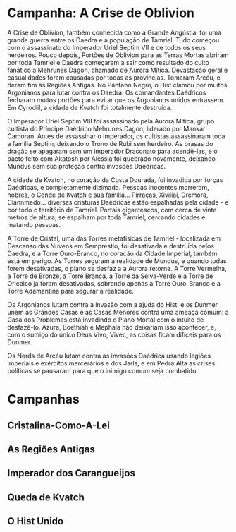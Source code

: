 # Campanha: A Crise de Oblivion

A Crise de Oblivion, também conhecida como a Grande Angústia, foi uma grande guerra entre os Daedra e a população de Tamriel. Tudo começou com o assassinato do Imperador Uriel Septim VII e de todos os seus herdeiros. Pouco depois, Portões de Oblivion para as Terras Mortas abriram por toda Tamriel e Daedra começaram a sair como resultado do culto fanático a Mehrunes Dagon, chamado de Aurora Mítica. Devastação geral e casualidades foram causadas por todas as províncias. Tomaram Arcéu, e deram fim às Regiões Antigas. No Pântano Negro, o Hist clamou por muitos Argonianos para lutar contra os Daedra. Os comandantes Daédricos fecharam muitos portões para evitar que os Argonianos unidos entrassem. Em Cyrodiil, a cidade de Kvatch foi totalmente destruída. 

O Imperador Uriel Septim VIII foi assassinado pela Aurora Mítica, grupo cultista do Príncipe Daédrico Mehrunes Dagon, liderado por Mankar Camoran. Antes de assassinar o Imperador, os cultistas assassinaram toda a família Septim, deixando o Trono de Rubi sem herdeiro. As brasas do dragão se apagaram sem um imperador Draconato para acendê-las, e o pacto feito com Akatosh por Alessia foi quebrado novamente, deixando Mundus sem sua proteção contra invasões Daédricas.

A cidade de Kvatch, no coração da Costa Dourada, foi invadida por forças Daédricas, e completamente dizimada. Pessoas inocentes morreram, nobres, o Conde de Kvatch e sua família... Pirraças, Xiviliai, Dremora, Clannmedo... diversas criaturas Daédricas estão espalhadas pela cidade - e por todo o território de Tamriel. Portais gigantescos, com cerca de vinte metros de altura, se espalham por toda Tamriel, cercando cidades e matando pessoas. 

A Torre de Cristal, uma das Torres metafísicas de Tamriel - localizada em Descanso das Nuvens em Semprestio, foi desativada e destruída pelos Daedra, e a Torre Ouro-Branco, no coração da Cidade Imperial, também está em perigo. As Torres seguram a realidade de Mundus, e quando todas forem desativadas, o plano se desfaz a a Aurora retorna. A Torre Vermelha, a Torre de Bronze, a Torre Branca, a Torre da Seiva-Verde e a Torre de Oricalco já foram desativadas, sobrando apenas a Torre Ouro-Branco e a Torre Adamantina para segurar a realidade.

Os Argonianos lutam contra a invasão com a ajuda do Hist, e os Dunmer unem as Grandes Casas e as Casas Menores contra uma ameaça comum: a Casa dos Problemas está invadindo o Plano Mortal com o intuito de desfazê-lo. Azura, Boethiah e Mephala não deixariam isso acontecer, e, com o sumiço do único Deus Vivo, Vivec, as coisas ficam difíceis para os Dunmer. 

Os Nords de Arcéu lutam contra as invasões Daédrica usando legiões imperiais e exércitos mercerários e dos Jarls, e em Pedra Alta as crises políticas se pausaram para que o inimigo comum seja combatido.

# Campanhas
## Cristalina-Como-A-Lei
## As Regiões Antigas
## Imperador dos Carangueijos
## Queda de Kvatch
## O Hist Unido


